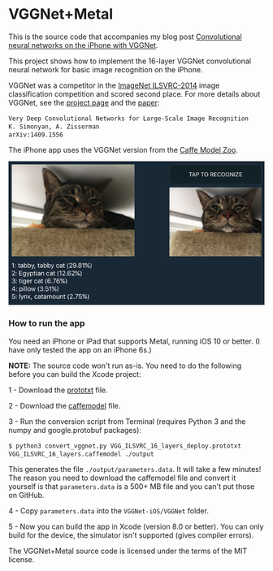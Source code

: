 # VGGNet+Metal

This is the source code that accompanies my blog post [Convolutional neural networks on the iPhone with VGGNet](http://matthijshollemans.com/2016/08/30/vggnet-convolutional-neural-network-iphone/).

This project shows how to implement the 16-layer VGGNet convolutional neural network for basic image recognition on the iPhone.

VGGNet was a competitor in the [ImageNet ILSVRC-2014](http://image-net.org/challenges/LSVRC/2014/results) image classification competition and scored second place. For more details about VGGNet, see the [project page](http://www.robots.ox.ac.uk/~vgg/research/very_deep/) and the [paper](http://arxiv.org/pdf/1409.1556):

    Very Deep Convolutional Networks for Large-Scale Image Recognition
    K. Simonyan, A. Zisserman
    arXiv:1409.1556

The iPhone app uses the VGGNet version from the [Caffe Model Zoo](https://github.com/BVLC/caffe/wiki/Model-Zoo).

![The demo app](Screenshot.png)

### How to run the app

You need an iPhone or iPad that supports Metal, running iOS 10 or better. (I have only tested the app on an iPhone 6s.)

**NOTE:** The source code won't run as-is. You need to do the following before you can build the Xcode project:

1 - Download the [prototxt](https://gist.githubusercontent.com/ksimonyan/211839e770f7b538e2d8/raw/0067c9b32f60362c74f4c445a080beed06b07eb3/VGG_ILSVRC_16_layers_deploy.prototxt) file.

2 - Download the [caffemodel](http://www.robots.ox.ac.uk/~vgg/software/very_deep/caffe/VGG_ILSVRC_16_layers.caffemodel) file.

3 - Run the conversion script from Terminal (requires Python 3 and the numpy and google.protobuf packages):

```
$ python3 convert_vggnet.py VGG_ILSVRC_16_layers_deploy.prototxt VGG_ILSVRC_16_layers.caffemodel ./output
```

This generates the file `./output/parameters.data`. It will take a few minutes! The reason you need to download the caffemodel file and convert it yourself is that `parameters.data` is a 500+ MB file and you can't put those on GitHub.

4 - Copy `parameters.data` into the `VGGNet-iOS/VGGNet` folder. 

5 - Now you can build the app in Xcode (version 8.0 or better). You can only build for the device, the simulator isn't supported (gives compiler errors).

The VGGNet+Metal source code is licensed under the terms of the MIT license.

